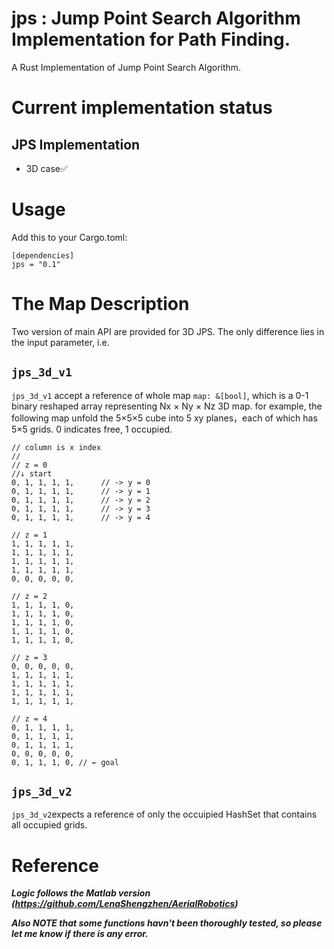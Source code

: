 # jps : Jump Point Search Algorithm Implementation for Path Finding.
A Rust Implementation of Jump Point Search Algorithm.

# Current implementation status

## JPS Implementation
* 3D case✅ 

# Usage
Add this to your Cargo.toml:
```
[dependencies]
jps = "0.1"
```

# The Map Description
Two version of main API are provided for 3D JPS. The only difference lies in the input parameter, i.e.

## `jps_3d_v1`
`jps_3d_v1` accept a reference of whole map `map: &[bool]`, which is a 0-1 binary reshaped array representing Nx × Ny × Nz 3D map. for example, the following map unfold the 5×5×5 cube into 5 xy planes，each of which has 5×5 grids. 0 indicates free, 1 occupied.
```
// column is x index
//
// z = 0
//↓ start 
0, 1, 1, 1, 1,      // -> y = 0
0, 1, 1, 1, 1,      // -> y = 1
0, 1, 1, 1, 1,      // -> y = 2
0, 1, 1, 1, 1,      // -> y = 3
0, 1, 1, 1, 1,      // -> y = 4

// z = 1
1, 1, 1, 1, 1, 
1, 1, 1, 1, 1,
1, 1, 1, 1, 1, 
1, 1, 1, 1, 1, 
0, 0, 0, 0, 0, 

// z = 2
1, 1, 1, 1, 0, 
1, 1, 1, 1, 0, 
1, 1, 1, 1, 0, 
1, 1, 1, 1, 0, 
1, 1, 1, 1, 0, 

// z = 3
0, 0, 0, 0, 0, 
1, 1, 1, 1, 1, 
1, 1, 1, 1, 1, 
1, 1, 1, 1, 1, 
1, 1, 1, 1, 1, 

// z = 4
0, 1, 1, 1, 1, 
0, 1, 1, 1, 1, 
0, 1, 1, 1, 1, 
0, 0, 0, 0, 0, 
0, 1, 1, 1, 0, // ← goal
```
## `jps_3d_v2`
`jps_3d_v2`expects a reference of only the occuipied HashSet that contains all occupied grids.



# Reference

***Logic follows the Matlab version (https://github.com/LenaShengzhen/AerialRobotics)***

***Also NOTE that some functions havn't been thoroughly tested, so please let me know if there is any error.***


